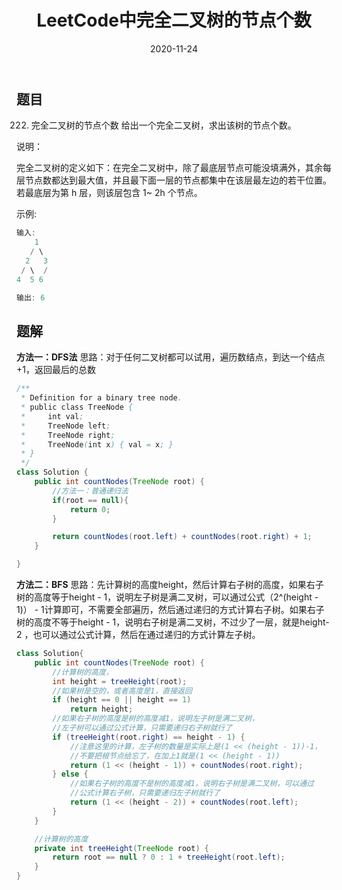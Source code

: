 ﻿---
layout: post
title: "LeetCode中完全二叉树的节点个数"
date: 2020-11-24
description: "LeetCode刷题"
tag: LeetCode
---
## 题目
222. 完全二叉树的节点个数
给出一个完全二叉树，求出该树的节点个数。

说明：

完全二叉树的定义如下：在完全二叉树中，除了最底层节点可能没填满外，其余每层节点数都达到最大值，并且最下面一层的节点都集中在该层最左边的若干位置。若最底层为第 h 层，则该层包含 1~ 2h 个节点。

示例:

```java
输入: 
    1
   / \
  2   3
 / \  /
4  5 6

输出: 6
```

## 题解
**方法一：DFS法**
思路：对于任何二叉树都可以试用，遍历数结点，到达一个结点+1，返回最后的总数

```java
/**
 * Definition for a binary tree node.
 * public class TreeNode {
 *     int val;
 *     TreeNode left;
 *     TreeNode right;
 *     TreeNode(int x) { val = x; }
 * }
 */
class Solution {
    public int countNodes(TreeNode root) {
        //方法一：普通递归法
        if(root == null){
            return 0;
        }

        return countNodes(root.left) + countNodes(root.right) + 1;
    }

}

```


**方法二：BFS**
思路：先计算树的高度height，然后计算右子树的高度，如果右子树的高度等于height - 1，说明左子树是满二叉树，可以通过公式（2^(height - 1)） - 1计算即可，不需要全部遍历，然后通过递归的方式计算右子树。如果右子树的高度不等于height - 1，说明右子树是满二叉树，不过少了一层，就是height- 2 ，也可以通过公式计算，然后在通过递归的方式计算左子树。

```java
class Solution{ 
    public int countNodes(TreeNode root) {
        //计算树的高度，
        int height = treeHeight(root);
        //如果树是空的，或者高度是1，直接返回
        if (height == 0 || height == 1)
            return height;
        //如果右子树的高度是树的高度减1，说明左子树是满二叉树，
        //左子树可以通过公式计算，只需要递归右子树就行了
        if (treeHeight(root.right) == height - 1) {
            //注意这里的计算，左子树的数量是实际上是(1 << (height - 1))-1，
            //不要把根节点给忘了，在加上1就是(1 << (height - 1))
            return (1 << (height - 1)) + countNodes(root.right);
        } else {
            //如果右子树的高度不是树的高度减1，说明右子树是满二叉树，可以通过
            //公式计算右子树，只需要递归左子树就行了
            return (1 << (height - 2)) + countNodes(root.left);
        }
    }

    //计算树的高度
    private int treeHeight(TreeNode root) {
        return root == null ? 0 : 1 + treeHeight(root.left);
    }
}
```

